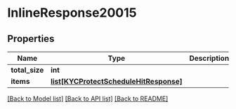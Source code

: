 # InlineResponse20015

## Properties
Name | Type | Description | Notes
------------ | ------------- | ------------- | -------------
**total_size** | **int** |  | [optional] 
**items** | [**list[KYCProtectScheduleHitResponse]**](KYCProtectScheduleHitResponse.md) |  | [optional] 

[[Back to Model list]](../README.md#documentation-for-models) [[Back to API list]](../README.md#documentation-for-api-endpoints) [[Back to README]](../README.md)

